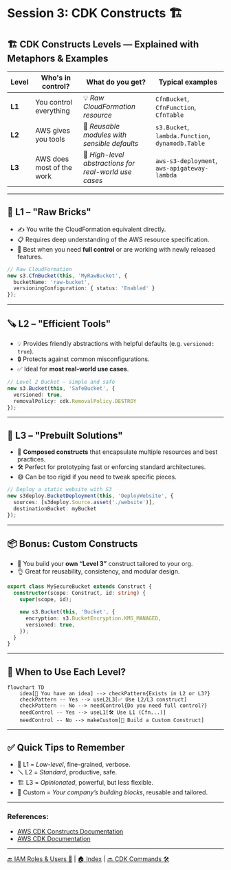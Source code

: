 # Session 3: CDK Constructs 🏗️

## 🏗️ CDK Constructs Levels — Explained with Metaphors & Examples

| Level  | Who's in control?         | What do you get?                                      | Typical examples                                 |
| ------ | ------------------------- | ----------------------------------------------------- | ------------------------------------------------ |
| **L1** | You control everything    | 💡 *Raw CloudFormation resource*                      | `CfnBucket`, `CfnFunction`, `CfnTable`           |
| **L2** | AWS gives you tools       | 🧰 *Reusable modules with sensible defaults*          | `s3.Bucket`, `lambda.Function`, `dynamodb.Table` |
| **L3** | AWS does most of the work | 🚀 *High-level abstractions for real-world use cases* | `aws-s3-deployment`, `aws-apigateway-lambda`     |

---

## 🧱 L1 – "Raw Bricks"

* ✍️ You write the CloudFormation equivalent directly.
* 📋 Requires deep understanding of the AWS resource specification.
* 🎯 Best when you need **full control** or are working with newly released features.

```ts
// Raw CloudFormation
new s3.CfnBucket(this, 'MyRawBucket', {
  bucketName: 'raw-bucket',
  versioningConfiguration: { status: 'Enabled' }
});
```

---

## 🪚 L2 – "Efficient Tools"

* 💡 Provides friendly abstractions with helpful defaults (e.g. `versioned: true`).
* 🔒 Protects against common misconfigurations.
* ✅ Ideal for **most real-world use cases**.

```ts
// Level 2 Bucket – simple and safe
new s3.Bucket(this, 'SafeBucket', {
  versioned: true,
  removalPolicy: cdk.RemovalPolicy.DESTROY
});
```

---

## 🧠 L3 – "Prebuilt Solutions"

* 🧬 **Composed constructs** that encapsulate multiple resources and best practices.
* 🛠️ Perfect for prototyping fast or enforcing standard architectures.
* 😅 Can be too rigid if you need to tweak specific pieces.

```ts
// Deploy a static website with S3
new s3deploy.BucketDeployment(this, 'DeployWebsite', {
  sources: [s3deploy.Source.asset('./website')],
  destinationBucket: myBucket
});
```

---

## 📦 Bonus: Custom Constructs

* 🧩 You build your **own “Level 3”** construct tailored to your org.
* 👌 Great for reusability, consistency, and modular design.

```ts
export class MySecureBucket extends Construct {
  constructor(scope: Construct, id: string) {
    super(scope, id);

    new s3.Bucket(this, 'Bucket', {
      encryption: s3.BucketEncryption.KMS_MANAGED,
      versioned: true,
    });
  }
}
```

---

## 🎯 When to Use Each Level?

```mermaid
flowchart TD
    idea[🎯 You have an idea] --> checkPattern{Exists in L2 or L3?}
    checkPattern -- Yes --> useL2L3[✅ Use L2/L3 construct]
    checkPattern -- No --> needControl{Do you need full control?}
    needControl -- Yes --> useL1[🛠️ Use L1 (Cfn...)]
    needControl -- No --> makeCustom[🧩 Build a Custom Construct]
```

---

## ✅ Quick Tips to Remember

* 🔧 L1 = *Low-level*, fine-grained, verbose.
* 🪛 L2 = *Standard*, productive, safe.
* 🏗️ L3 = *Opinionated*, powerful, but less flexible.
* 🔁 Custom = *Your company’s building blocks*, reusable and tailored.

---

### **References:**

* [AWS CDK Constructs Documentation](https://docs.aws.amazon.com/cdk/latest/guide/constructs.html)
* [AWS CDK Documentation](https://docs.aws.amazon.com/cdk/latest/guide/home.html)

---

[🔙 IAM Roles & Users 🔑](./02-iam-roles-users.md) | [🏠 Index](../README.md) | [🔜 CDK Commands 🛠️](./04-cdk-commands.md)
